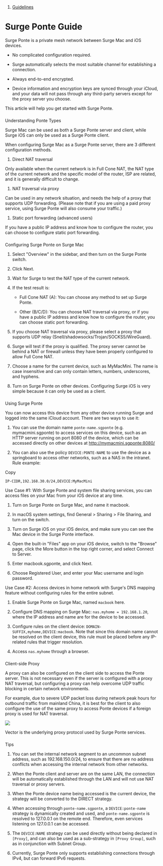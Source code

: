 1.  [Guidelines](/surge-knowledge-base/guidelines)

Surge Ponte Guide
=================

Surge Ponte is a private mesh network between Surge Mac and iOS devices.

*   No complicated configuration required.
    
*   Surge automatically selects the most suitable channel for establishing a connection.
    
*   Always end-to-end encrypted.
    
*   Device information and encryption keys are synced through your iCloud, and your data will not pass through any third-party servers except for the proxy server you choose.
    

This article will help you get started with Surge Ponte.

### 

[](#understanding-ponte-types)

Understanding Ponte Types

Surge Mac can be used as both a Surge Ponte server and client, while Surge iOS can only be used as a Surge Ponte client.

When configuring Surge Mac as a Surge Ponte server, there are 3 different configuration methods.

1.  Direct NAT traversal
    

Only available when the current network is in Full Cone NAT, the NAT type of the current network and the specific model of the router, ISP are related, and it is generally difficult to change.

1.  NAT traversal via proxy
    

Can be used in any network situation, and needs the help of a proxy that supports UDP forwarding. (Please note that if you are using a paid proxy service, using Surge Ponte will also consume your traffic.)

1.  Static port forwarding (advanced users)
    

If you have a public IP address and know how to configure the router, you can choose to configure static port forwarding.

### 

[](#configuring-surge-ponte-on-surge-mac)

Configuring Surge Ponte on Surge Mac

1.  Select "Overview" in the sidebar, and then turn on the Surge Ponte switch.
    
2.  Click Next.
    
3.  Wait for Surge to test the NAT type of the current network.
    
4.  If the test result is:
    
    *   Full Cone NAT (A): You can choose any method to set up Surge Ponte.
        
    *   Other (B/C/D): You can choose NAT traversal via proxy, or if you have a public IP address and know how to configure the router, you can choose static port forwarding.
        
    
5.  If you choose NAT traversal via proxy, please select a proxy that supports UDP relay (Snell/shadowsocks/Trojan/SOCKS5/WireGuard).
    
6.  Surge will test if the proxy is qualified. The proxy server cannot be behind a NAT or firewall unless they have been properly configured to allow Full Cone NAT.
    
7.  Choose a name for the current device, such as MyMacMini. The name is case insensitive and can only contain letters, numbers, underscores, and hyphens.
    
8.  Turn on Surge Ponte on other devices. Configuring Surge iOS is very simple because it can only be used as a client.
    

### 

[](#using-surge-ponte)

Using Surge Ponte

You can now access this device from any other device running Surge and logged into the same iCloud account. There are two ways to use it:

1.  You can use the domain name `ponte-name.sgponte` (e.g. mymacmini.sgponte) to access services on this device, such as an HTTP server running on port 8080 of the device, which can be accessed directly on other devices at http://mymacmini.sgponte:8080/
    
2.  You can also use the policy `DEVICE:PONTE-NAME` to use the device as a springboard to access other networks, such as a NAS in the intranet. Rule example:
    

Copy

```
IP-CIDR,192.168.30.0/24,DEVICE:MyMacMini
```

Use Case #1: With Surge Ponte and system file sharing services, you can access files on your Mac from your iOS device at any time.[](#use-case-1-with-surge-ponte-and-system-file-sharing-services-you-can-access-files-on-your-mac-from-y)

1.  Turn on Surge Ponte on Surge Mac, and name it macbook.
    
2.  In macOS system settings, find General > Sharing > File Sharing, and turn on the switch.
    
3.  Turn on Surge iOS on your iOS device, and make sure you can see the Mac device in the Surge Ponte interface.
    
4.  Open the built-in "Files" app on your iOS device, switch to the "Browse" page, click the More button in the top right corner, and select Connect to Server.
    
5.  Enter macbook.sgponte, and click Next.
    
6.  Choose Registered User, and enter your Mac username and login password.
    

Use Case #2: Access devices in home network with Surge's DNS mapping feature without configuring rules for the entire subnet.[](#use-case-2-access-devices-in-home-network-with-surges-dns-mapping-feature-without-configuring-rules)

1.  Enable Surge Ponte on Surge Mac, named `macbook` here.
    
2.  Configure DNS mapping on Surge Mac: `nas.myhome = 192.168.1.20`, where the IP address and name are for the device to be accessed.
    
3.  Configure rules on the client device: `DOMAIN-SUFFIX,myhome,DEVICE:macbook`. Note that since this domain name cannot be resolved on the client device, this rule must be placed before any IP-related rules that trigger resolution.
    
4.  Access `nas.myhome` through a browser.
    

### 

[](#client-side-proxy)

Client-side Proxy

A proxy can also be configured on the client side to access the Ponte server. This is not necessary even if the server is configured with a proxy NAT traversal, but configuring a proxy can help overcome UDP traffic blocking in certain network environments.

For example, due to severe UDP packet loss during network peak hours for outbound traffic from mainland China, it is best for the client to also configure the use of the same proxy to access Ponte devices if a foreign proxy is used for NAT traversal.

![](https://kb.nssurge.com/~gitbook/image?url=https%3A%2F%2F856006905-files.gitbook.io%2F%7E%2Ffiles%2Fv0%2Fb%2Fgitbook-x-prod.appspot.com%2Fo%2Fspaces%252FqrBG3qqNVELxHgiBGHTv%252Fuploads%252FenUga9dUTT4v9RWWLmqj%252Fponte-nat.png%3Falt%3Dmedia%26token%3Dd6dae434-7680-4395-9247-c3d4b0e79388&width=768&dpr=4&quality=100&sign=59092e4c&sv=2)

Vector is the underlying proxy protocol used by Surge Ponte services.

### 

[](#tips)

Tips

1.  You can set the internal network segment to an uncommon subnet address, such as 192.168.150.0/24, to ensure that there are no address conflicts when accessing the internal network from other networks.
    
2.  When the Ponte client and server are on the same LAN, the connection will be automatically established through the LAN and will not use NAT traversal or proxy servers.
    
3.  When the Ponte device name being accessed is the current device, the strategy will be converted to the DIRECT strategy.
    
4.  When accessing through `ponte-name.sgponte`, a `DEVICE:ponte-name` strategy is dynamically created and used, and `ponte-name.sgponte` is resolved to 127.0.0.1 on the remote end. Therefore, even services listening on 127.0.0.1 can be accessed.
    
5.  The `DEVICE:NAME` strategy can be used directly without being declared in `[Proxy]`, and can also be used as a sub-strategy in `[Proxy Group]`, such as in conjunction with Subnet Group.
    
6.  Currently, Surge Ponte only supports establishing connections through IPv4, but can forward IPv6 requests.